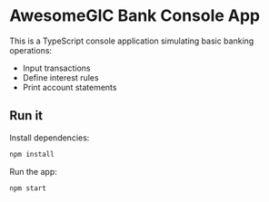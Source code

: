 # AwesomeGIC Bank Console App 

This is a TypeScript console application simulating basic banking operations:

- Input transactions
- Define interest rules
- Print account statements

## Run it

Install dependencies:

```bash
npm install
```

Run the app:

```bash
npm start
```
